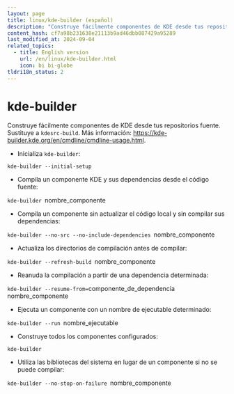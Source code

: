 ```yaml
---
layout: page
title: linux/kde-builder (español)
description: "Construye fácilmente componentes de KDE desde tus repositorios fuente."
content_hash: cf7a98b231638e21113b9ad46dbb087429a95289
last_modified_at: 2024-09-04
related_topics:
  - title: English version
    url: /en/linux/kde-builder.html
    icon: bi bi-globe
tldri18n_status: 2
---
```

# kde-builder

Construye fácilmente componentes de KDE desde tus repositorios fuente.
Sustituye a `kdesrc-build`.
Más información: <https://kde-builder.kde.org/en/cmdline/cmdline-usage.html>.

- Inicializa `kde-builder`:

`kde-builder --initial-setup`

- Compila un componente KDE y sus dependencias desde el código fuente:

`kde-builder `<span class="tldr-var badge badge-pill bg-dark-lm bg-white-dm text-white-lm text-dark-dm font-weight-bold">nombre_componente</span>

- Compila un componente sin actualizar el código local y sin compilar sus dependencias:

`kde-builder --no-src --no-include-dependencies `<span class="tldr-var badge badge-pill bg-dark-lm bg-white-dm text-white-lm text-dark-dm font-weight-bold">nombre_componente</span>

- Actualiza los directorios de compilación antes de compilar:

`kde-builder --refresh-build `<span class="tldr-var badge badge-pill bg-dark-lm bg-white-dm text-white-lm text-dark-dm font-weight-bold">nombre_componente</span>

- Reanuda la compilación a partir de una dependencia determinada:

`kde-builder --resume-from=`<span class="tldr-var badge badge-pill bg-dark-lm bg-white-dm text-white-lm text-dark-dm font-weight-bold">componente_de_dependencia</span>` `<span class="tldr-var badge badge-pill bg-dark-lm bg-white-dm text-white-lm text-dark-dm font-weight-bold">nombre_componente</span>

- Ejecuta un componente con un nombre de ejecutable determinado:

`kde-builder --run `<span class="tldr-var badge badge-pill bg-dark-lm bg-white-dm text-white-lm text-dark-dm font-weight-bold">nombre_ejecutable</span>

- Construye todos los componentes configurados:

`kde-builder`

- Utiliza las bibliotecas del sistema en lugar de un componente si no se puede compilar:

`kde-builder --no-stop-on-failure `<span class="tldr-var badge badge-pill bg-dark-lm bg-white-dm text-white-lm text-dark-dm font-weight-bold">nombre_componente</span>
